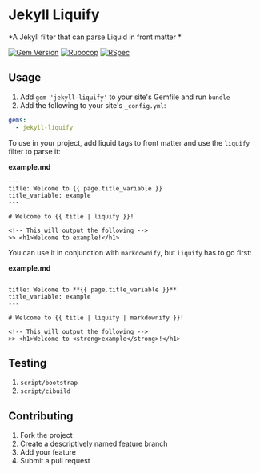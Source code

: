# Jekyll Liquify

*A Jekyll filter that can parse Liquid in front matter
*

[![Gem Version](https://img.shields.io/gem/v/jekyll-liquify.svg)](https://rubygems.org/gems/jekyll-liquify)
[![Rubocop](https://github.com/gemfarmer/jekyll-liquify/actions/workflows/rubocop.yml/badge.svg)](https://github.com/gemfarmer/jekyll-liquify/actions/workflows/rubocop.yml)
[![RSpec](https://github.com/gemfarmer/jekyll-liquify/actions/workflows/ruby.yml/badge.svg)](https://github.com/gemfarmer/jekyll-liquify/actions/workflows/ruby.yml)

## Usage

1. Add `gem 'jekyll-liquify'` to your site's Gemfile and run `bundle`
2. Add the following to your site's `_config.yml`:

```yml
gems:
  - jekyll-liquify
```

To use in your project, add liquid tags to front matter and use the `liquify` filter to parse it:

**example.md**

```
---
title: Welcome to {{ page.title_variable }}
title_variable: example
---

# Welcome to {{ title | liquify }}!

<!-- This will output the following -->
>> <h1>Welcome to example!</h1>
```

You can use it in conjunction with `markdownify`, but `liquify` has to go first:

**example.md**

```
---
title: Welcome to **{{ page.title_variable }}**
title_variable: example
---

# Welcome to {{ title | liquify | markdownify }}!

<!-- This will output the following -->
>> <h1>Welcome to <strong>example</strong>!</h1>
```

## Testing

1. `script/bootstrap`
2. `script/cibuild`

## Contributing

1. Fork the project
2. Create a descriptively named feature branch
3. Add your feature
4. Submit a pull request
